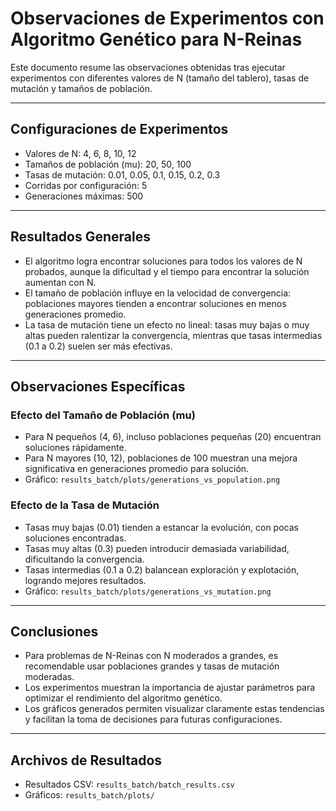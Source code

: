# Observaciones de Experimentos con Algoritmo Genético para N-Reinas

Este documento resume las observaciones obtenidas tras ejecutar experimentos con diferentes valores de N (tamaño del tablero), tasas de mutación y tamaños de población.

---

## Configuraciones de Experimentos

- Valores de N: 4, 6, 8, 10, 12
- Tamaños de población (mu): 20, 50, 100
- Tasas de mutación: 0.01, 0.05, 0.1, 0.15, 0.2, 0.3
- Corridas por configuración: 5
- Generaciones máximas: 500

---

## Resultados Generales

- El algoritmo logra encontrar soluciones para todos los valores de N probados, aunque la dificultad y el tiempo para encontrar la solución aumentan con N.
- El tamaño de población influye en la velocidad de convergencia: poblaciones mayores tienden a encontrar soluciones en menos generaciones promedio.
- La tasa de mutación tiene un efecto no lineal: tasas muy bajas o muy altas pueden ralentizar la convergencia, mientras que tasas intermedias (0.1 a 0.2) suelen ser más efectivas.

---

## Observaciones Específicas

### Efecto del Tamaño de Población (mu)

- Para N pequeños (4, 6), incluso poblaciones pequeñas (20) encuentran soluciones rápidamente.
- Para N mayores (10, 12), poblaciones de 100 muestran una mejora significativa en generaciones promedio para solución.
- Gráfico: `results_batch/plots/generations_vs_population.png`

### Efecto de la Tasa de Mutación

- Tasas muy bajas (0.01) tienden a estancar la evolución, con pocas soluciones encontradas.
- Tasas muy altas (0.3) pueden introducir demasiada variabilidad, dificultando la convergencia.
- Tasas intermedias (0.1 a 0.2) balancean exploración y explotación, logrando mejores resultados.
- Gráfico: `results_batch/plots/generations_vs_mutation.png`

---

## Conclusiones

- Para problemas de N-Reinas con N moderados a grandes, es recomendable usar poblaciones grandes y tasas de mutación moderadas.
- Los experimentos muestran la importancia de ajustar parámetros para optimizar el rendimiento del algoritmo genético.
- Los gráficos generados permiten visualizar claramente estas tendencias y facilitan la toma de decisiones para futuras configuraciones.

---

## Archivos de Resultados

- Resultados CSV: `results_batch/batch_results.csv`
- Gráficos: `results_batch/plots/`
